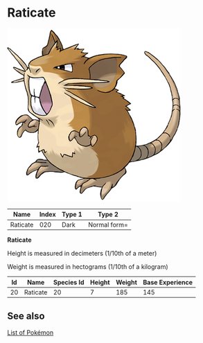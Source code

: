 # Raticate


![Raticate](images/020.png)

| **Name** | **Index** | **Type 1** | **Type 2** |
|----|----|----|----|
| Raticate | 020 | Dark | Normal form= |

**Raticate** 


Height is measured in decimeters (1/10th of a meter)

Weight is measured in hectograms (1/10th of a kilogram)

| **Id** | **Name** | **Species Id** | **Height** | **Weight** | **Base Experience** |
|--------|----------|----------------|------------|------------|---------------------|
| 20 | Raticate | 20 | 7 | 185 | 145 |


## See also

[List of Pokémon](../pokemon.md)
